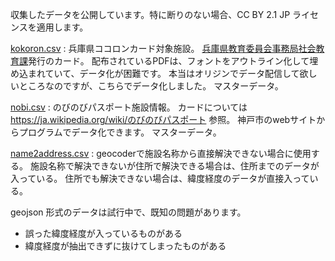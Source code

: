 収集したデータを公開しています。特に断りのない場合、CC BY 2.1 JP ライセンスを適用します。

[kokoron.csv](kokoron.csv) : 兵庫県ココロンカード対象施設。
[兵庫県教育委員会事務局社会教育課](http://www.hyogo-c.ed.jp/~shabun-bo/index.html)発行のカード。
配布されているPDFは、フォントをアウトライン化して埋め込まれていて、データ化が困難です。
本当はオリジンでデータ配信して欲しいところなのですが、こちらでデータ化しました。
マスターデータ。

[nobi.csv](nobi.csv) : のびのびパスポート施設情報。
カードについては https://ja.wikipedia.org/wiki/のびのびパスポート 参照。
神戸市のwebサイトからプログラムでデータ化できます。
マスターデータ。

[name2address.csv](name2address.csv) : geocoderで施設名称から直接解決できない場合に使用する。
施設名称で解決できないが住所で解決できる場合は、住所までのデータが入っている。
住所でも解決できない場合は、緯度経度のデータが直接入っている。

geojson 形式のデータは試行中で、既知の問題があります。
* 誤った緯度経度が入っているものがある
* 緯度経度が抽出できずに抜けてしまったものがある

